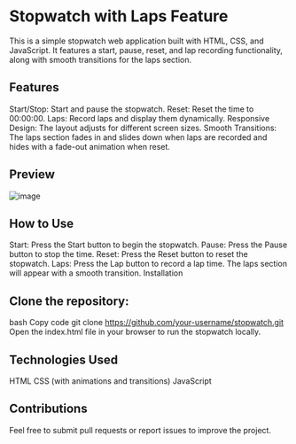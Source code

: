 # Stopwatch with Laps Feature
This is a simple stopwatch web application built with HTML, CSS, and JavaScript. It features a start, pause, reset, and lap recording functionality, along with smooth transitions for the laps section.

## Features
Start/Stop: Start and pause the stopwatch.
Reset: Reset the time to 00:00:00.
Laps: Record laps and display them dynamically.
Responsive Design: The layout adjusts for different screen sizes.
Smooth Transitions: The laps section fades in and slides down when laps are recorded and hides with a fade-out animation when reset.
## Preview
![image](https://github.com/user-attachments/assets/36b3be3e-b131-4451-b660-90ac26068172)

## How to Use
Start: Press the Start button to begin the stopwatch.
Pause: Press the Pause button to stop the time.
Reset: Press the Reset button to reset the stopwatch.
Laps: Press the Lap button to record a lap time. The laps section will appear with a smooth transition.
Installation
## Clone the repository:
bash
Copy code
git clone https://github.com/your-username/stopwatch.git
Open the index.html file in your browser to run the stopwatch locally.
## Technologies Used
HTML
CSS (with animations and transitions)
JavaScript
## Contributions
Feel free to submit pull requests or report issues to improve the project.
